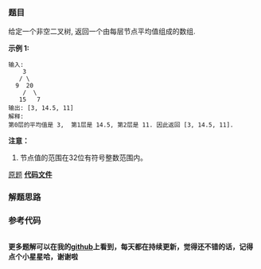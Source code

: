 ### 题目
给定一个非空二叉树, 返回一个由每层节点平均值组成的数组.

**示例 1:**

    
    
    输入:
        3
       / \
      9  20
        /  \
       15   7
    输出: [3, 14.5, 11]
    解释:
    第0层的平均值是 3,  第1层是 14.5, 第2层是 11. 因此返回 [3, 14.5, 11].
    

**注意：**

  1. 节点值的范围在32位有符号整数范围内。

[原题](https://leetcode-cn.com/problems/average-of-levels-in-binary-tree/)    **[代码文件]()**


### 解题思路




### 参考代码

```go


```




**更多题解可以在我的[github](https://github.com/LZH139/leetcode_Go)上看到，每天都在持续更新，觉得还不错的话，记得点个小星星哈，谢谢啦**
